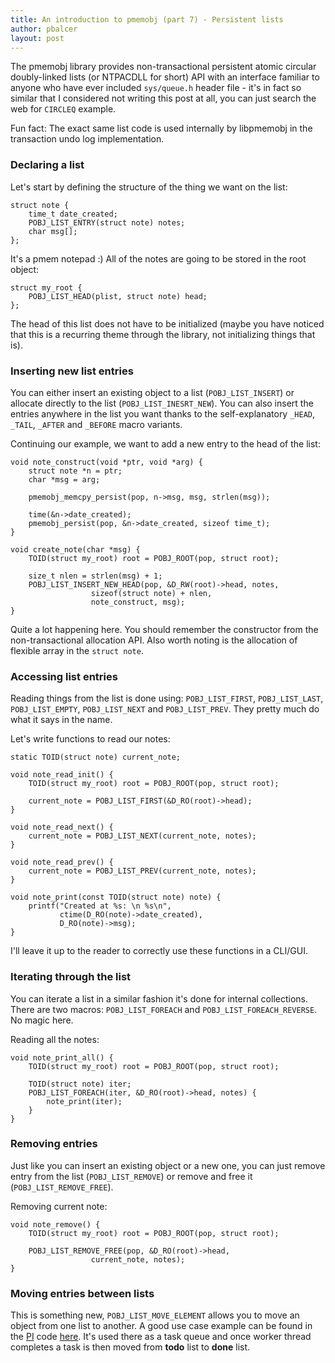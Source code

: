 ```yaml
---
title: An introduction to pmemobj (part 7) - Persistent lists
author: pbalcer
layout: post
---
```


The pmemobj library provides non-transactional persistent atomic circular doubly-linked lists (or NTPACDLL for short) API with an interface familiar to anyone who have ever included `sys/queue.h` header file - it's in fact so similar that I considered not writing this post at all, you can just search the web for `CIRCLEQ` example.

Fun fact: The exact same list code is used internally by libpmemobj in the transaction undo log implementation.

### Declaring a list

Let's start by defining the structure of the thing we want on the list:

	struct note {
		time_t date_created;
		POBJ_LIST_ENTRY(struct note) notes;
		char msg[];
	};

It's a pmem notepad :) All of the notes are going to be stored in the root object:

	struct my_root {
		POBJ_LIST_HEAD(plist, struct note) head;
	};

The head of this list does not have to be initialized (maybe you have noticed that this is a recurring theme through the library, not initializing things that is).

### Inserting new list entries

You can either insert an existing object to a list (`POBJ_LIST_INSERT`) or allocate directly to the list (`POBJ_LIST_INESRT_NEW`). You can also insert the entries anywhere in the list you want thanks to the self-explanatory `_HEAD`, `_TAIL`, `_AFTER` and `_BEFORE` macro variants.

Continuing our example, we want to add a new entry to the head of the list:

	void note_construct(void *ptr, void *arg) {
		struct note *n = ptr;
		char *msg = arg;

		pmemobj_memcpy_persist(pop, n->msg, msg, strlen(msg));

		time(&n->date_created);
		pmemobj_persist(pop, &n->date_created, sizeof time_t);
	}

	void create_note(char *msg) {
		TOID(struct my_root) root = POBJ_ROOT(pop, struct root);
	
		size_t nlen = strlen(msg) + 1;
		POBJ_LIST_INSERT_NEW_HEAD(pop, &D_RW(root)->head, notes,
					  sizeof(struct note) + nlen,
					  note_construct, msg);
	}

Quite a lot happening here. You should remember the constructor from the non-transactional allocation API. Also worth noting is the allocation of flexible array in the `struct note`. 

### Accessing list entries
Reading things from the list is done using: `POBJ_LIST_FIRST`, `POBJ_LIST_LAST`, `POBJ_LIST_EMPTY`, `POBJ_LIST_NEXT` and `POBJ_LIST_PREV`. They pretty much do what it says in the name.

Let's write functions to read our notes:

	static TOID(struct note) current_note;
	
	void note_read_init() {
		TOID(struct my_root) root = POBJ_ROOT(pop, struct root);
	
		current_note = POBJ_LIST_FIRST(&D_RO(root)->head);
	}

	void note_read_next() {
		current_note = POBJ_LIST_NEXT(current_note, notes);
	}

	void note_read_prev() {
		current_note = POBJ_LIST_PREV(current_note, notes);
	}

	void note_print(const TOID(struct note) note) {
		printf("Created at %s: \n %s\n",
		       ctime(D_RO(note)->date_created),
		       D_RO(note)->msg);
	}

I'll leave it up to the reader to correctly use these functions in a CLI/GUI. 

### Iterating through the list

You can iterate a list in a similar fashion it's done for internal collections. There are two macros: `POBJ_LIST_FOREACH` and `POBJ_LIST_FOREACH_REVERSE`. No magic here.

Reading all the notes:

	void note_print_all() {
		TOID(struct my_root) root = POBJ_ROOT(pop, struct root);
		
		TOID(struct note) iter;
		POBJ_LIST_FOREACH(iter, &D_RO(root)->head, notes) {
			note_print(iter);
		}
	}

### Removing entries

Just like you can insert an existing object or a new one, you can just remove entry from the list (`POBJ_LIST_REMOVE`) or remove and free it (`POBJ_LIST_REMOVE_FREE`).

Removing current note:

	void note_remove() {
		TOID(struct my_root) root = POBJ_ROOT(pop, struct root);
		
		POBJ_LIST_REMOVE_FREE(pop, &D_RO(root)->head,
				      current_note, notes);
	}

### Moving entries between lists

This is something new, `POBJ_LIST_MOVE_ELEMENT` allows you to move an object from one list to another. A good use case example can be found in the [PI](https://en.wikipedia.org/wiki/Leibniz_formula_for_%CF%80) code [here](https://github.com/pmem/nvml/tree/master/src/examples/libpmemobj). It's used there as a task queue and once worker thread completes a task is then moved from **todo** list to **done** list.
